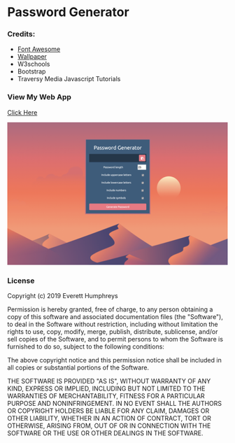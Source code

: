 # Password Generator

### Credits:
* [Font Awesome](https://fontawesome.com/)
* [Wallpaper](https://wallpapersden.com/desert-sun-day-minimalism-wallpaper/2932x2932/)
* W3schools
* Bootstrap
* Traversy Media Javascript Tutorials

### View My Web App
[Click Here](https://everetthumphreys.github.io/password-generator/)

![Screenshot](https://raw.githubusercontent.com/everetthumphreys/password-generator/master/assets/Screenshot.png)

### License
Copyright (c) 2019 Everett Humphreys

Permission is hereby granted, free of charge, to any person obtaining a copy
of this software and associated documentation files (the "Software"), to deal
in the Software without restriction, including without limitation the rights
to use, copy, modify, merge, publish, distribute, sublicense, and/or sell
copies of the Software, and to permit persons to whom the Software is
furnished to do so, subject to the following conditions:

The above copyright notice and this permission notice shall be included in all
copies or substantial portions of the Software.

THE SOFTWARE IS PROVIDED "AS IS", WITHOUT WARRANTY OF ANY KIND, EXPRESS OR
IMPLIED, INCLUDING BUT NOT LIMITED TO THE WARRANTIES OF MERCHANTABILITY,
FITNESS FOR A PARTICULAR PURPOSE AND NONINFRINGEMENT. IN NO EVENT SHALL THE
AUTHORS OR COPYRIGHT HOLDERS BE LIABLE FOR ANY CLAIM, DAMAGES OR OTHER
LIABILITY, WHETHER IN AN ACTION OF CONTRACT, TORT OR OTHERWISE, ARISING FROM,
OUT OF OR IN CONNECTION WITH THE SOFTWARE OR THE USE OR OTHER DEALINGS IN THE
SOFTWARE.

